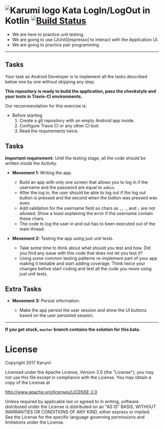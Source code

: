 ![Karumi logo][karumilogo] Kata LogIn/LogOut in Kotlin [![Build Status](https://travis-ci.org/Karumi/KataLogInLogOutKotlin.svg?branch=master)](https://travis-ci.org/Karumi/KataLogInLogOutKotlin)
============================

- We are here to practice unit testing.
- We are going to use [JUnit][espresso] to interact with the Application UI.
- We are going to practice pair programming.

---

## Tasks

Your task as Android Developer is to implement all the tasks described below one by one without skipping any step. 

**This repository is ready to build the application, pass the checkstyle and your tests in Travis-CI environments.**

Our recommendation for this exercise is:

  * Before starting
    1. Create a git repository with an empty Android app inside.
    2. Configure Travis CI or any other CI tool.
    3. Read the requirements twice.

  
## Tasks

**Important requirement:** Until the testing stage, all the code should be written inside the Activity.

* **Movement 1:** Writing the app.

  * Build an app with only one screen that allows you to log in if the username and the password are equal to ``admin``.
  * After the log in, the user should be able to log out if the log out button is pressed and the second when the button was pressed was even.
  * Add validation for the username field so chars as ``,``, ``.``, and ``;`` are not allowed. Show a toast explaining the error if the username contain these chars.
  * The code to log the user in and out has to been executed out of the main thread.  

* **Movement 2:** Testing the app using just unit tests.

  * Take some time to think about what should you test and how. Did you find any issue with this code that does not let you test it?
  * Using some common testing patterns re-implement part of your app making it testable and start adding coverage. Think twice your changes before start coding and test all the code you move using just unit tests.
  
## Extra Tasks
  
* **Movement 3:** Persist information.

  * Make the app persist the user session and show the UI buttons based on the user persisted session.  
  
---

**If you get stuck, `master` branch contains the solution for this kata.**

# License

Copyright 2017 Karumi

Licensed under the Apache License, Version 2.0 (the "License");
you may not use this file except in compliance with the License.
You may obtain a copy of the License at

  http://www.apache.org/licenses/LICENSE-2.0

Unless required by applicable law or agreed to in writing, software
distributed under the License is distributed on an "AS IS" BASIS,
WITHOUT WARRANTIES OR CONDITIONS OF ANY KIND, either express or implied.
See the License for the specific language governing permissions and
limitations under the License.

[karumilogo]: https://cloud.githubusercontent.com/assets/858090/11626547/e5a1dc66-9ce3-11e5-908d-537e07e82090.png
[junit]: https://junit.org
